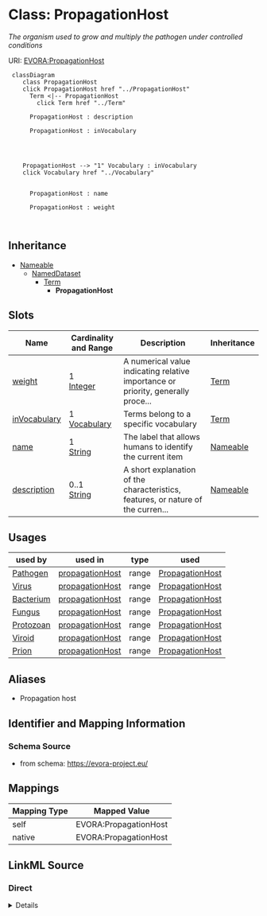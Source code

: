 

# Class: PropagationHost


_The organism used to grow and multiply the pathogen under controlled conditions_





URI: [EVORA:PropagationHost](https://evora-project.eu/PropagationHost)






```mermaid
 classDiagram
    class PropagationHost
    click PropagationHost href "../PropagationHost"
      Term <|-- PropagationHost
        click Term href "../Term"
      
      PropagationHost : description
        
      PropagationHost : inVocabulary
        
          
    
    
    PropagationHost --> "1" Vocabulary : inVocabulary
    click Vocabulary href "../Vocabulary"

        
      PropagationHost : name
        
      PropagationHost : weight
        
      
```





## Inheritance
* [Nameable](Nameable.md)
    * [NamedDataset](NamedDataset.md)
        * [Term](Term.md)
            * **PropagationHost**



## Slots

| Name | Cardinality and Range | Description | Inheritance |
| ---  | --- | --- | --- |
| [weight](weight.md) | 1 <br/> [Integer](Integer.md) | A numerical value indicating relative importance or priority, generally proce... | [Term](Term.md) |
| [inVocabulary](inVocabulary.md) | 1 <br/> [Vocabulary](Vocabulary.md) | Terms belong to a specific vocabulary | [Term](Term.md) |
| [name](name.md) | 1 <br/> [String](String.md) | The label that allows humans to identify the current item | [Nameable](Nameable.md) |
| [description](description.md) | 0..1 <br/> [String](String.md) | A short explanation of the characteristics, features, or nature of the curren... | [Nameable](Nameable.md) |





## Usages

| used by | used in | type | used |
| ---  | --- | --- | --- |
| [Pathogen](Pathogen.md) | [propagationHost](propagationHost.md) | range | [PropagationHost](PropagationHost.md) |
| [Virus](Virus.md) | [propagationHost](propagationHost.md) | range | [PropagationHost](PropagationHost.md) |
| [Bacterium](Bacterium.md) | [propagationHost](propagationHost.md) | range | [PropagationHost](PropagationHost.md) |
| [Fungus](Fungus.md) | [propagationHost](propagationHost.md) | range | [PropagationHost](PropagationHost.md) |
| [Protozoan](Protozoan.md) | [propagationHost](propagationHost.md) | range | [PropagationHost](PropagationHost.md) |
| [Viroid](Viroid.md) | [propagationHost](propagationHost.md) | range | [PropagationHost](PropagationHost.md) |
| [Prion](Prion.md) | [propagationHost](propagationHost.md) | range | [PropagationHost](PropagationHost.md) |




## Aliases


* Propagation host



## Identifier and Mapping Information







### Schema Source


* from schema: https://evora-project.eu/




## Mappings

| Mapping Type | Mapped Value |
| ---  | ---  |
| self | EVORA:PropagationHost |
| native | EVORA:PropagationHost |







## LinkML Source

<!-- TODO: investigate https://stackoverflow.com/questions/37606292/how-to-create-tabbed-code-blocks-in-mkdocs-or-sphinx -->

### Direct

<details>
```yaml
name: PropagationHost
description: The organism used to grow and multiply the pathogen under controlled
  conditions
from_schema: https://evora-project.eu/
aliases:
- Propagation host
is_a: Term

```
</details>

### Induced

<details>
```yaml
name: PropagationHost
description: The organism used to grow and multiply the pathogen under controlled
  conditions
from_schema: https://evora-project.eu/
aliases:
- Propagation host
is_a: Term
attributes:
  weight:
    name: weight
    description: A numerical value indicating relative importance or priority, generally
      processed in ascending order. This weight helps prioritize content when organizing
      or processing data. Its value can be negative, with a default set to 0
    from_schema: https://evora-project.eu/
    aliases:
    - weight
    close_mappings:
    - adms:status
    rank: 1000
    ifabsent: int(0)
    alias: weight
    owner: PropagationHost
    domain_of:
    - DataProvider
    - Term
    range: integer
    required: true
    multivalued: false
  inVocabulary:
    name: inVocabulary
    description: Terms belong to a specific vocabulary
    from_schema: https://evora-project.eu/
    aliases:
    - in Vocabulary
    close_mappings:
    - wdp:P972
    rank: 1000
    alias: inVocabulary
    owner: PropagationHost
    domain_of:
    - Term
    range: Vocabulary
    required: true
    multivalued: false
  name:
    name: name
    description: The label that allows humans to identify the current item
    comments:
    - 'The title of the item should be as short and descriptive as possible. E.g.
      for virus products it should basically be based on the following Pattern:

      "Virus name", "virus host type", "collection year", "country of collection"
      ex "suspected epidemiological origin", "genotype", "strain", "variant name or
      specific feature"'
    from_schema: https://evora-project.eu/
    aliases:
    - name
    exact_mappings:
    - dct:title
    close_mappings:
    - rdfs:label
    rank: 1000
    alias: name
    owner: PropagationHost
    domain_of:
    - Nameable
    range: string
    required: true
    multivalued: false
  description:
    name: description
    description: A short explanation of the characteristics, features, or nature of
      the current item
    comments:
    - 'Describe this item in few lines. This description will serve as a summary to
      present the item.

      '
    from_schema: https://evora-project.eu/
    aliases:
    - description
    exact_mappings:
    - dct:description
    rank: 1000
    alias: description
    owner: PropagationHost
    domain_of:
    - Nameable
    range: string
    required: false
    multivalued: false

```
</details>